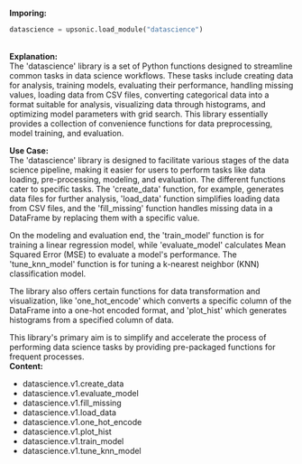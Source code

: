 <b class="custom_code_highlight_green">Imporing:</b><br>
```python
datascience = upsonic.load_module("datascience")
```
<br><b class="custom_code_highlight_green">Explanation:</b><br>The 'datascience' library is a set of Python functions designed to streamline common tasks in data science workflows. These tasks include creating data for analysis, training models, evaluating their performance, handling missing values, loading data from CSV files, converting categorical data into a format suitable for analysis, visualizing data through histograms, and optimizing model parameters with grid search. This library essentially provides a collection of convenience functions for data preprocessing, model training, and evaluation.

<b class="custom_code_highlight_green">Use Case:</b><br>The 'datascience' library is designed to facilitate various stages of the data science pipeline, making it easier for users to perform tasks like data loading, pre-processing, modeling, and evaluation. The different functions cater to specific tasks. The 'create_data' function, for example, generates data files for further analysis, 'load_data' function simplifies loading data from CSV files, and the 'fill_missing' function handles missing data in a DataFrame by replacing them with a specific value. 

On the modeling and evaluation end, the 'train_model' function is for training a linear regression model, while 'evaluate_model' calculates Mean Squared Error (MSE) to evaluate a model's performance. The 'tune_knn_model' function is for tuning a k-nearest neighbor (KNN) classification model.

The library also offers certain functions for data transformation and visualization, like 'one_hot_encode' which converts a specific column of the DataFrame into a one-hot encoded format, and 'plot_hist' which generates histograms from a specified column of data. 

This library's primary aim is to simplify and accelerate the process of performing data science tasks by providing pre-packaged functions for frequent processes.
<br><b class="custom_code_highlight_green">Content:</b><br>
  - datascience.v1.create_data
  - datascience.v1.evaluate_model
  - datascience.v1.fill_missing
  - datascience.v1.load_data
  - datascience.v1.one_hot_encode
  - datascience.v1.plot_hist
  - datascience.v1.train_model
  - datascience.v1.tune_knn_model
